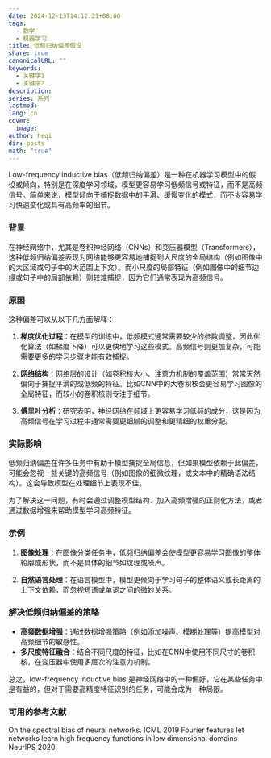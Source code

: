 ```yaml
---
date: 2024-12-13T14:12:21+08:00
tags:
  - 数学
  - 机器学习
title: 低频归纳偏差假设
share: true
canonicalURL: ""
keywords:
  - 关键字1
  - 关键字2
description: 
series: 系列
lastmod: 
lang: cn
cover:
  image: 
author: heqi
dir: posts
math: "true"
---
```



Low-frequency inductive bias（低频归纳偏差）是一种在机器学习模型中的假设或倾向，特别是在深度学习领域，模型更容易学习低频信号或特征，而不是高频信号。简单来说，模型倾向于捕捉数据中的平滑、缓慢变化的模式，而不太容易学习快速变化或具有高频率的细节。

### 背景
在神经网络中，尤其是卷积神经网络（CNNs）和变压器模型（Transformers），这种低频归纳偏差表现为网络能够更容易地捕捉到大尺度的全局结构（例如图像中的大区域或句子中的大范围上下文）。而小尺度的局部特征（例如图像中的细节边缘或句子中的局部依赖）则较难捕捉，因为它们通常表现为高频信号。

### 原因
这种偏差可以从以下几方面解释：
1. **梯度优化过程**：在模型的训练中，低频模式通常需要较少的参数调整，因此优化算法（如梯度下降）可以更快地学习这些模式。高频信号则更加复杂，可能需要更多的学习步骤才能有效捕捉。
   
2. **网络结构**：网络层的设计（如卷积核大小、注意力机制的覆盖范围）常常天然偏向于捕捉平滑的或低频的特征。比如CNN中的大卷积核会更容易学习图像的全局特征，而较小的卷积核则专注于细节。

3. **傅里叶分析**：研究表明，神经网络在频域上更容易学习低频的成分，这是因为高频信号在学习过程中通常需要更细腻的调整和更精细的权重分配。

### 实际影响
低频归纳偏差在许多任务中有助于模型捕捉全局信息，但如果模型依赖于此偏差，可能会忽视一些关键的高频信号（例如图像的细微纹理，或文本中的精确语法结构）。这会导致模型在处理细节上表现不佳。

为了解决这一问题，有时会通过调整模型结构、加入高频增强的正则化方法，或者通过数据增强来帮助模型学习高频特征。

### 示例
1. **图像处理**：在图像分类任务中，低频归纳偏差会使模型更容易学习图像的整体轮廓或形状，而不是具体的细节如纹理或噪声。

2. **自然语言处理**：在语言模型中，模型更倾向于学习句子的整体语义或长距离的上下文依赖，而忽视短语或单词之间的微妙关系。

### 解决低频归纳偏差的策略
- **高频数据增强**：通过数据增强策略（例如添加噪声、模糊处理等）提高模型对高频细节的敏感性。
- **多尺度特征融合**：结合不同尺度的特征，比如在CNN中使用不同尺寸的卷积核，在变压器中使用多层次的注意力机制。

总之，low-frequency inductive bias 是神经网络中的一种偏好，它在某些任务中是有益的，但对于需要高精度特征识别的任务，可能会成为一种局限。

### 可用的参考文献


 On the spectral bias of neural networks. ICML 2019
 Fourier features let networks learn high frequency functions in low dimensional domains NeurIPS 2020